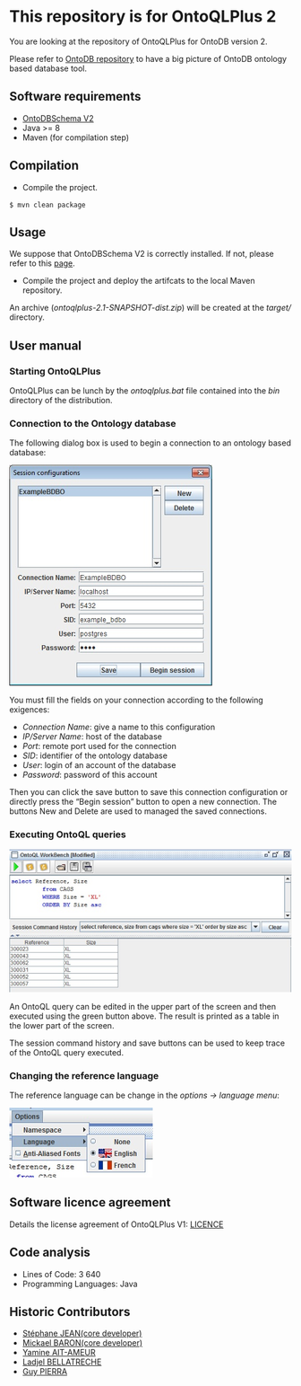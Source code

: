 # This repository is for OntoQLPlus 2

You are looking at the repository of OntoQLPlus for OntoDB version 2. 

Please refer to [OntoDB repository](https://github.com/lias-laboratory/ontodb) to have a big picture of OntoDB ontology based database tool.

## Software requirements

* [OntoDBSchema V2](https://github.com/lias-laboratory/ontodbschema_v2)
* Java >= 8
* Maven (for compilation step)

## Compilation

* Compile the project.

```
$ mvn clean package
```

## Usage

We suppose that OntoDBSchema V2 is correctly installed. If not, please refer to this [page](https://github.com/lias-laboratory/ontodbschema_v2).

* Compile the project and deploy the artifcats to the local Maven repository.

An archive (_ontoqlplus-2.1-SNAPSHOT-dist.zip_) will be created at the _target/_ directory.

## User manual

### Starting OntoQLPlus

OntoQLPlus can be lunch by the _ontoqlplus.bat_ file contained into the _bin_ directory of the distribution.

### Connection to the Ontology database

The following dialog box is used to begin a connection to an ontology based database:

![](screenshots/sessionconfigurations.jpg)

You must fill the fields on your connection according to the following exigences:

* *Connection Name*: give a name to this configuration
* *IP/Server Name*: host of the database
* *Port*: remote port used for the connection
* *SID*: identifier of the ontology database
* *User*: login of an account of the database
* *Password*: password of this account

Then you can click the save button to save this connection configuration or directly press the “Begin session” button to open a new connection. The buttons New and Delete are used to managed the saved connections.

### Executing OntoQL queries

![](screenshots/executingontoqlcommands.jpg)

An OntoQL query can be edited in the upper part of the screen and then executed using the green button above. The result is printed as a table in the lower part of the screen.

The session command history and save buttons can be used to keep trace of the OntoQL query executed.

### Changing the reference language

The reference language can be change in the _options -> language menu_:

![](screenshots/language.jpg)

## Software licence agreement

Details the license agreement of OntoQLPlus V1: [LICENCE](LICENCE)

## Code analysis

* Lines of Code: 3 640
* Programming Languages: Java

## Historic Contributors

* [Stéphane JEAN(core developer)](https://www.lias-lab.fr/members/stephanejean/)
* [Mickael BARON(core developer)](https://www.lias-lab.fr/members/mickaelbaron/)
* [Yamine AIT-AMEUR](https://www.lias-lab.fr/members/yamineaitameur/)
* [Ladjel BELLATRECHE](https://www.lias-lab.fr/members/bellatreche/)
* [Guy PIERRA](https://www.lias-lab.fr/members/guypierra/)